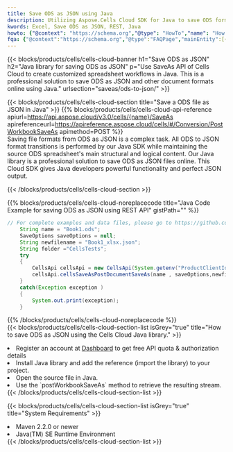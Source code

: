 ```yaml
---
title: Save ODS as JSON using Java 
description: Utilizing Aspose.Cells Cloud SDK for Java to save ODS format file as JSON format file. 
kwords: Excel, Save ODS as JSON, REST, Java
howto: {"@context": "https://schema.org","@type": "HowTo","name": "How to save ODS as JSON using the Cells Cloud Java library.","description": "How to save ODS as JSON using the Cells Cloud Java library.","image": {"@type": "ImageObject"},"url": "/java/saveas/ods-to-json/","step": [{ "@type": "HowToStep","name": "How to save ODS as JSON using the Cells Cloud Java library. step 1", "image": {"@type": "ImageObject",},"url": "/java/saveas/ods-to-json/","text": "Register an account at <a href='https://dashboard.aspose.cloud/'>Dashboard</a> to get free API quota & authorization details",},{ "@type": "HowToStep","name": "How to save ODS as JSON using the Cells Cloud Java library. step 1", "image": {"@type": "ImageObject",},"url": "/java/saveas/ods-to-json/","text": "Install Java library and add the reference (import the library) to your project.",},{ "@type": "HowToStep","name": "How to save ODS as JSON using the Cells Cloud Java library. step 1", "image": {"@type": "ImageObject",},"url": "/java/saveas/ods-to-json/","text": "Open the source file in Java.",},{ "@type": "HowToStep","name": "How to save ODS as JSON using the Cells Cloud Java library. step 1", "image": {"@type": "ImageObject",},"url": "/java/saveas/ods-to-json/","text": "Use the `postWorkbookSaveAs` method to retrieve the resulting stream.",}, ],"supply": {"@type": "HowToSupply","name": "document"},"tool": [{"@type": "HowToTool","name": "IntelliJ IDEA, Visual Studio Code, Eclipse"},{"@type": "HowToTool","name": "Aspose Cells"}],"totalTime": "PT6M"}
fqa: {"@context":"https://schema.org","@type":"FAQPage","mainEntity":[{"@type":"Question","name":"Why save file as other formats file in C# using REST API?","acceptedAnswer":{"@type":"Answer","text":"Documents are encoded in many ways, and some files may be incompatible with the software you use. To open and read such files, just save them as appropriate file formats.<br/><ol><li>Install .NET SDK and add the reference (import the library) to your project.</li><li>Open the source file in C# using REST API.</li><li>Call the PostWorkbookSaveAsRequest() method, passing an output filename with required extension.</li><li>Get the result of save as a separate file.</li></ol>"}},{"@type":"Question","name":"What file formats can I save as with your C# library?","acceptedAnswer":{"@type":"Answer","text":"We support a variety of file formats for conversion using .NET library, including XLSX, Excel, xls , PDF, CSV, HTML, Markdown, XML, PNG, JPG, TIFF, Json, TXT and many more."}},{"@type":"Question","name":"What is the maximum allowed file size for conversion using this .NET library?","acceptedAnswer":{"@type":"Answer","text":"There are no file size limits for format conversions using .NET library."}}]}
---
```



{{< blocks/products/cells/cells-cloud-banner h1="Save ODS as JSON" h2="Java library for saving ODS as JSON" p="Use SaveAs API of Cells Cloud to create customized spreadsheet workflows in Java. This is a professional solution to save ODS as JSON and other document formats online using Java." urlsection="saveas/ods-to-json/" >}}

{{< blocks/products/cells/cells-cloud-section  title="Save a ODS file as JSON in Java" >}}
{{% blocks/products/cells/cells-cloud-api-reference  apiurl=https://api.aspose.cloud/v3.0/cells/{name}/SaveAs  apireferenceurl=https://apireference.aspose.cloud/cells/#/Conversion/PostWorkbookSaveAs  apimethod=POST %}}
<br/>
Saving file formats from ODS as JSON is a complex task. All ODS to JSON format transitions is performed by our Java SDK while maintaining the source ODS spreadsheet's main structural and logical content. Our Java library is a professional solution to save ODS as JSON files online. This Cloud SDK gives Java developers powerful functionality and perfect JSON output.

{{< /blocks/products/cells/cells-cloud-section >}}

{{% blocks/products/cells/cells-cloud-noreplacecode title="Java Code Example for saving ODS as JSON using REST API" gistPath="" %}}
  
```java
// For complete examples and data files, please go to https://github.com/aspose-cells-cloud/aspose-cells-cloud-java/
    String name = "Book1.ods";
    SaveOptions saveOptions = null;
    String newfilename = "Book1_xlsx.json";
    String folder ="CellsTests";
    try 
    {
        CellsApi cellsApi = new CellsApi(System.getenv("ProductClientId"), System.getenv("ProductClientSecret"));
        cellsApi.cellsSaveAsPostDocumentSaveAs(name , saveOptions,newfilename,false,false,folder,null,null,null,true);                       
    }
    catch(Exception exception )
    {
        System.out.print(exception);
    }
```
  
{{% /blocks/products/cells/cells-cloud-noreplacecode  %}}
<br/>
{{< blocks/products/cells/cells-cloud-section-list isGrey="true"  title="How to save ODS as JSON using the Cells Cloud Java library." >}}
<li>Register an account at <a href="https://dashboard.aspose.cloud/">Dashboard</a> to get free API quota & authorization details</li>
<li>Install Java library and add the reference (import the library) to your project.</li>
<li>Open the source file in Java.</li>
<li>Use the `postWorkbookSaveAs` method to retrieve the resulting stream.</li>
{{< /blocks/products/cells/cells-cloud-section-list >}}

{{< blocks/products/cells/cells-cloud-section-list isGrey="true"  title="System Requirements" >}}
<li>Maven 2.2.0 or newer</li>
<li>Java(TM) SE Runtime Environment</li>
{{< /blocks/products/cells/cells-cloud-section-list >}}
